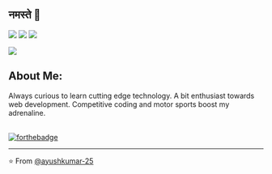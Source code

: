 ## नमस्ते 🙏
[![](https://img.shields.io/badge/LinkedIn-ayushkumar25-blue)](https://www.linkedin.com/in/ayushkumar25/)
[![](https://img.shields.io/badge/Gmail-ayush2608%40gmail.com-red)](mailto:ayush2608@gmail.com)
[![](https://img.shields.io/badge/HackerRank-ayushkumar__25-brightgreen)](https://www.hackerrank.com/ayushkumar_25)

![](https://github.com/ayushkumar-25/ayushkumar-25/blob/master/aboutMe.png)
<!-- TO make screenshot of your code, copy below link:  
https://carbon.now.sh/ -->

## About Me:
Always curious to learn cutting edge technology. A bit enthusiast towards web development. Competitive coding and motor sports boost my adrenaline. <br> <br>

[![forthebadge](https://forthebadge.com/images/badges/built-with-love.svg)](https://forthebadge.com)

---

⭐️ From [@ayushkumar-25](https://github.com/ayushkumar-25)

<!-- TO make screenshot of your code, copy below link:  
https://carbon.now.sh/ -->
